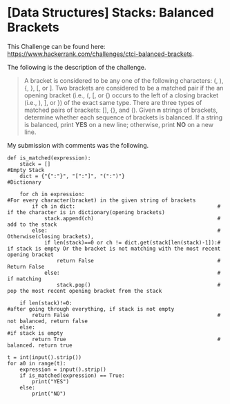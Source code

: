 # [Data Structures] Stacks: Balanced Brackets

This Challenge can be found here: https://www.hackerrank.com/challenges/ctci-balanced-brackets.

The following is the description of the challenge.

>A bracket is considered to be any one of the following characters: (, ), {, }, [, or ]. Two brackets are considered to be a matched pair if the an opening bracket (i.e., (, [, or {) occurs to the left of a closing bracket (i.e., ), ], or }) of the exact same type. There are three types of matched pairs of brackets: [], {}, and (). Given **n** strings of brackets, determine whether each sequence of brackets is balanced. If a string is balanced, print **YES** on a new line; otherwise, print **NO** on a new line. 

My submission with comments was the following.


```
def is_matched(expression):
    stack = []                                                      #Empty Stack
    dict = {"{":"}", "[":"]", "(":")"}                              #Dictionary
    
    for ch in expression:                                           #For every character(bracket) in the given string of brackets
        if ch in dict:                                              #   if the character is in dictionary(opening brackets)
            stack.append(ch)                                        #       add to the stack
        else:                                                       #   Otherwise(closing brackets),
            if len(stack)==0 or ch != dict.get(stack[len(stack)-1]):#       if stack is empty Or the bracket is not matching with the most recent opening bracket
                return False                                        #           Return False
            else:                                                   #       if matching
                stack.pop()                                         #           pop the most recent opening bracket from the stack
                
    if len(stack)!=0:                                               #after going through everything, if stack is not empty
        return False                                                #   not balanced, return false
    else:                                                           #if stack is empty
        return True                                                 #   balanced. return true

t = int(input().strip())
for a0 in range(t):
    expression = input().strip()
    if is_matched(expression) == True:
        print("YES")
    else:
        print("NO")
        
```
